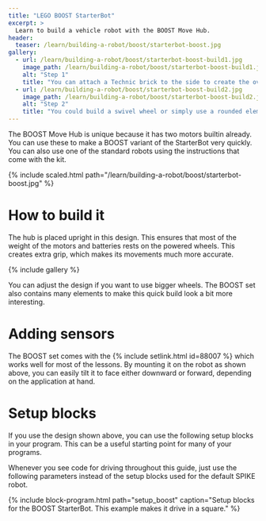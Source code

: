 ```yaml
---
title: "LEGO BOOST StarterBot"
excerpt: >
  Learn to build a vehicle robot with the BOOST Move Hub.
header:
  teaser: /learn/building-a-robot/boost/starterbot-boost.jpg
gallery:
  - url: /learn/building-a-robot/boost/starterbot-boost-build1.jpg
    image_path: /learn/building-a-robot/boost/starterbot-boost-build1.jpg
    alt: "Step 1"
    title: "You can attach a Technic brick to the side to create the overall structure."
  - url: /learn/building-a-robot/boost/starterbot-boost-build2.jpg
    image_path: /learn/building-a-robot/boost/starterbot-boost-build2.jpg
    alt: "Step 2"
    title: "You could build a swivel wheel or simply use a rounded element for the robot to lean on."
---
```


The BOOST Move Hub is unique because it has two motors builtin already. You can
use these to make a BOOST variant of the StarterBot very quickly.
You can also use one of the standard robots using the instructions that come
with the kit.

{% include scaled.html path="/learn/building-a-robot/boost/starterbot-boost.jpg" %}

# How to build it 

The hub is placed upright in this design. This ensures that most of the weight
of the motors and batteries rests on the powered wheels. This creates extra
grip, which makes its movements much more accurate.

{% include gallery %}

You can adjust the design if you want to use bigger wheels. The BOOST set also
contains many elements to make this quick build look a bit more interesting.

# Adding sensors

The BOOST set comes with
the {% include setlink.html id=88007 %} which works well for most of the
lessons. By mounting it on the robot as shown above, you can easily tilt it to
face either downward or forward, depending on the application at hand.

# Setup blocks

If you use the design shown above, you can use the following setup blocks in
your program. This can be a useful starting point for many of your programs.

Whenever you see code for driving throughout this guide, just use the following
parameters instead of the setup blocks used for the default SPIKE robot.

{% include block-program.html
path="setup_boost"
caption="Setup blocks for the BOOST StarterBot. This example makes it drive in a square."
%}
